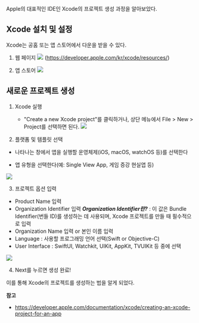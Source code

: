 Apple의 대표적인 IDE인 Xcode의 프로젝트 생성 과정을 알아보았다.

## Xcode 설치 및 설정
Xcode는 공홈 또는 앱 스토어에서 다운을 받을 수 있다.

1. 웹 페이지
![](https://velog.velcdn.com/images/kimjaewoo522/post/2efeeb13-86ff-493c-afe8-3c82ad639524/image.png) (https://developer.apple.com/kr/xcode/resources/)


2. 앱 스토어
![](https://velog.velcdn.com/images/kimjaewoo522/post/66af3ace-d204-4bbe-b192-504bfd9c7a5c/image.png)


## 새로운 프로젝트 생성
1. Xcode 실행
	- "Create a new Xcode project"를 클릭하거나, 상단 메뉴에서 File > New > Project를 선택하면 된다.
![](https://velog.velcdn.com/images/kimjaewoo522/post/1f40b1b6-965b-4903-b16b-6d043b9767b6/image.png)

2. 플랫폼 및 템플릿 선택

- 나타나는 창에서 앱을 실행할 운영체제(iOS, macOS, watchOS 등)를 선택한다

- 앱 유형을 선택한다(예: Single View App, 게임 증강 현실앱 등)

![](https://velog.velcdn.com/images/kimjaewoo522/post/27f6809b-cb43-4d55-a257-390da8096092/image.png)

3. 프로젝트 옵션 입력
- Product Name 입력
- Organization Identifier 입력
**_Organization Identifier란?_** : 이 값은 Bundle Identifier(번들 ID)를 생성하는 데 사용되며, Xcode 프로젝트를 만들 때 필수적으로 입력
- Organization Name 입력 or 본인 이름 입력
- Language : 사용할 프로그래밍 언어 선택(Swift or Objective-C)
- User Interface : SwiftUI, Watchkit, UIKit, AppKit, TVUIKit 등 중에 선택

![](https://velog.velcdn.com/images/kimjaewoo522/post/65913369-02f4-4aaf-a0af-ca779d63a4d1/image.png)

4. Next를 누르면 생성 완료!

이를 통해 Xcode의 프로젝트를 생성하는 법을 알게 되었다.

**참고**

- https://developer.apple.com/documentation/xcode/creating-an-xcode-project-for-an-app
